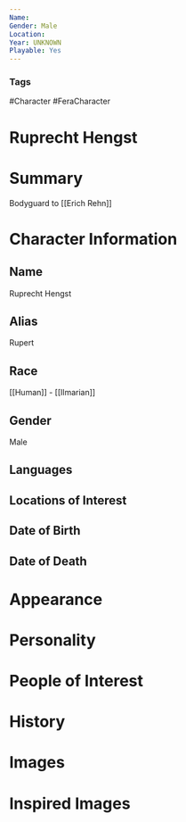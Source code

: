 ```yaml
---
Name: 
Gender: Male
Location: 
Year: UNKNOWN
Playable: Yes
---
```


### Tags
#Character #FeraCharacter 

# Ruprecht Hengst


# Summary
Bodyguard to [[Erich Rehn]]

# Character Information

## Name
Ruprecht Hengst

## Alias
Rupert

## Race
[[Human]] - [[Ilmarian]]

## Gender
Male

## Languages

## Locations of Interest

## Date of Birth

## Date of Death

# Appearance

# Personality

# People of Interest

# History

# Images

# Inspired Images
